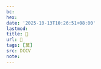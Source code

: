 ```yaml
---
bc:
hex:
date: '2025-10-13T10:26:51+08:00'
lastmod:
title: 􁞀
url: 􁞀
tags: [莫]
src: DCCV
note:
---
```

